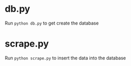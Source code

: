 # db.py
Run `python db.py` to get create the database

# scrape.py
Run `python scrape.py` to insert the data into the database
